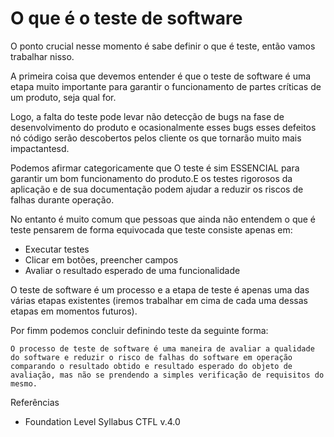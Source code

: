 # O que é o teste de software

O ponto crucial nesse momento é sabe definir o que é teste, então vamos trabalhar nisso.

A primeira coisa que devemos entender é que o teste de software é uma etapa muito importante para garantir o funcionamento de partes críticas de um produto, seja qual for.

Logo, a falta do teste pode levar não detecção de bugs na fase de desenvolvimento do produto e ocasionalmente esses bugs esses defeitos nó código serão descobertos pelos cliente os que tornarão muito mais impactantesd.

Podemos afirmar categoricamente que O teste é sim ESSENCIAL para garantir um bom funcionamento do produto.E os testes rigorosos da aplicação e de sua documentação podem ajudar a reduzir os riscos de falhas durante operação.

No entanto é muito comum que pessoas que ainda não entendem o que é teste pensarem de forma equivocada que teste consiste apenas em:

- Executar testes
- Clicar em botões, preencher campos
- Avaliar o resultado esperado de uma funcionalidade

O teste de software é um processo e a etapa de teste é apenas uma das várias etapas existentes (iremos trabalhar em cima de cada uma dessas etapas em momentos futuros).

Por fimm podemos concluir definindo teste da seguinte forma:

    O processo de teste de software é uma maneira de avaliar a qualidade do software e reduzir o risco de falhas do software em operação comparando o resultado obtido e resultado esperado do objeto de avaliação, mas não se prendendo a simples verificação de requisitos do mesmo.

Referências
- Foundation Level Syllabus CTFL v.4.0 